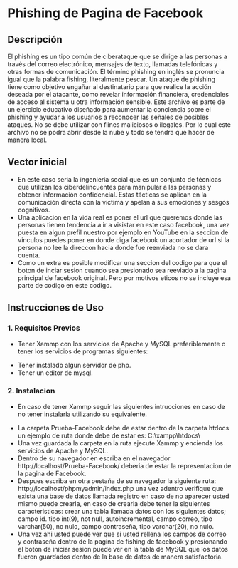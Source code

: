 # Phishing de Pagina de Facebook

## Descripción
El phishing es un tipo común de ciberataque que se dirige a las personas a través del correo electrónico, mensajes de texto, llamadas telefónicas y otras formas de comunicación. El término phishing en inglés se pronuncia igual que la palabra fishing, literalmente pescar. Un ataque de phishing tiene como objetivo engañar al destinatario para que realice la acción deseada por el atacante, como revelar información financiera, credenciales de acceso al sistema u otra información sensible.
Este archivo es parte de un ejercicio educativo diseñado para aumentar la conciencia sobre el phishing y ayudar a los usuarios a reconocer las señales de posibles ataques. No se debe utilizar con fiines maliciosos o ilegales.
Por lo cual este archivo no se podra abrir desde la nube y todo se tendra que hacer de manera local.

## Vector inicial
- En este caso seria la ingeniería social que es un conjunto de técnicas que utilizan los ciberdelincuentes para manipular a las personas y obtener información confidencial. Estas tácticas se aplican en la comunicación directa con la víctima y apelan a sus emociones y sesgos cognitivos.
- Una aplicacion en la vida real es poner el url que queremos donde las personas tienen tendencia a ir a visistar en este caso facebook, una vez puesta en algun prefil nuestro por ejemplo en YouTube en la seccion de vinculos puedes poner en donde diga facebook un acortador de url si la persona no lee la direccon hacia donde fue reenviada no se dara cuenta.
- Como un extra es posible modificar una seccion del codigo para que el boton de inciar sesion cuando sea presionado sea reeviado a la pagina principal de facebook original. Pero por motivos eticos no se incluye esa parte de codigo en este codigo.
## Instrucciones de Uso

### 1. Requisitos Previos

- Tener Xammp con los servicios de Apache y MySQL preferiblemente o tener los servicios de programas siguientes:
* Tener instalado algun servidor de php.
* Tener un editor de mysql.

### 2. Instalacion
- En caso de tener Xammp seguir las siguientes intrucciones en caso de no tener instalarla utilizando su equivalente.
* La carpeta Prueba-Facebook debe de estar dentro de la carpeta htdocs un ejemplo de ruta donde debe de estar es: C:\xampp\htdocs\
* Una vez guardada la carpeta en la ruta ejecute Xammp y encienda los servicios de Apache y MySQL.
* Dentro de su navegador en escriba en el navegador http://localhost/Prueba-Facebook/ deberia de estar la representacion de la pagina de Facebook.
* Despues escriba en otra pestaña de su navegador la siguiente ruta: http://localhost/phpmyadmin/index.php una vez adentro verifique que exista una base de datos llamada registro en caso de no aparecer usted mismo puede crearla, en caso de crearla debe tener la siguientes caracteristicas: crear una tabla llamada datos con los siguientes datos; campo id. tipo int(9), not null, autoincremental, campo correo, tipo varchar(50), no nulo, campo contraseña, tipo varchar(20), no nulo.
* Una vez ahi usted puede ver que si usted rellena los campos de correo y contraseña dentro de la pagina de fishing de facebook y presionando el boton de iniciar sesion puede ver en la tabla de MySQL que los datos fueron guardados dentro de la base de datos de manera satisfactoria.

